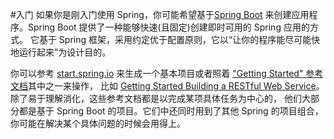 #入门
如果你是刚入门使用 Spring，你可能希望基于[Spring Boot](https://projects.spring.io/spring-boot/)
来创建应用程序。Spring Boot 提供了一种能够快速(且固定)创建即时可用的 Spring 应用的方式。
它基于 Spring 框架，采用约定优于配置原则，它以“让你的程序能尽可能快地运行起来”为设计目的。


你可以参考 [start.spring.io](https://start.spring.io/) 来生成一个基本项目或者照着
 ["Getting Started" 参考文档](https://spring.io/guides)其中之一来操作，
 比如 [Getting Started Building a RESTful Web Service](https://spring.io/guides/gs/rest-service/)。
除了易于理解消化，这些参考文档都是以完成某项具体任务为中心的，
他们大部分都是基于 Spring Boot 的项目。它们中还同时用到了其他 Spring 的项目组合，
你可能在解决某个具体问题的时候会用得上。